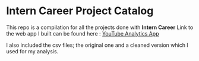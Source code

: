 # Intern Career Project Catalog

This repo is a compilation for all the projects done with **Intern Career**
Link to the web app I built can be found here : [YouTube Analytics App](https://yt-analyticsapp-z.streamlit.app/)

I also included the csv files; the original one and a cleaned version which I used for my analysis. 
